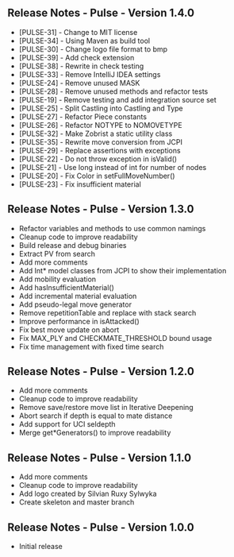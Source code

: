 Release Notes - Pulse - Version 1.4.0
-------------------------------------

* [PULSE-31] - Change to MIT license
* [PULSE-34] - Using Maven as build tool
* [PULSE-30] - Change logo file format to bmp
* [PULSE-39] - Add check extension
* [PULSE-38] - Rewrite in check testing
* [PULSE-33] - Remove IntelliJ IDEA settings
* [PULSE-24] - Remove unused MASK
* [PULSE-28] - Remove unused methods and refactor tests
* [PULSE-19] - Remove testing and add integration source set
* [PULSE-25] - Split Castling into Castling and Type
* [PULSE-27] - Refactor Piece constants
* [PULSE-26] - Refactor NOTYPE to NOMOVETYPE
* [PULSE-32] - Make Zobrist a static utility class
* [PULSE-35] - Rewrite move conversion from JCPI
* [PULSE-29] - Replace assertions with exceptions
* [PULSE-22] - Do not throw exception in isValid()
* [PULSE-21] - Use long instead of int for number of nodes
* [PULSE-20] - Fix Color in setFullMoveNumber()
* [PULSE-23] - Fix insufficient material

Release Notes - Pulse - Version 1.3.0
-------------------------------------

* Refactor variables and methods to use common namings
* Cleanup code to improve readability
* Build release and debug binaries
* Extract PV from search
* Add more comments
* Add Int* model classes from JCPI to show their implementation
* Add mobility evaluation
* Add hasInsufficientMaterial()
* Add incremental material evaluation
* Add pseudo-legal move generator
* Remove repetitionTable and replace with stack search
* Improve performance in isAttacked()
* Fix best move update on abort
* Fix MAX_PLY and CHECKMATE_THRESHOLD bound usage
* Fix time management with fixed time search

Release Notes - Pulse - Version 1.2.0
-------------------------------------

* Add more comments
* Cleanup code to improve readability
* Remove save/restore move list in Iterative Deepening
* Abort search if depth is equal to mate distance
* Add support for UCI seldepth
* Merge get*Generators() to improve readability

Release Notes - Pulse - Version 1.1.0
-------------------------------------

* Add more comments
* Cleanup code to improve readability
* Add logo created by Silvian Ruxy Sylwyka
* Create skeleton and master branch

Release Notes - Pulse - Version 1.0.0
-------------------------------------

* Initial release
